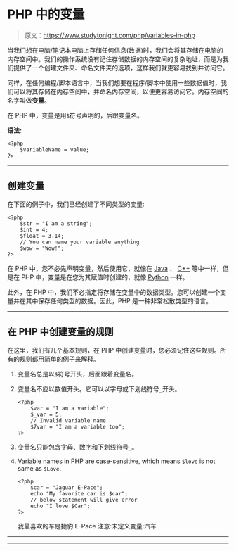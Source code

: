 # PHP 中的变量

> 原文：<https://www.studytonight.com/php/variables-in-php>

当我们想在电脑/笔记本电脑上存储任何信息(数据)时，我们会将其存储在电脑的内存空间中。我们的操作系统没有记住存储数据的内存空间的复杂地址，而是为我们提供了一个创建文件夹、命名文件夹的选项，这样我们就更容易找到并访问它。

同样，在任何编程/脚本语言中，当我们想要在程序/脚本中使用一些数据值时，我们可以将其存储在内存空间中，并命名内存空间，以便更容易访问它。内存空间的名字叫做**变量**。

在 PHP 中，变量是用`$`符号声明的，后跟变量名。

**语法:**

```
<?php
    $variableName = value;
?>
```

* * *

## 创建变量

在下面的例子中，我们已经创建了不同类型的变量:

```
<?php
    $str = "I am a string";
    $int = 4;
    $float = 3.14;
    // You can name your variable anything
    $wow = "Wow!";
?>
```

在 PHP 中，您不必先声明变量，然后使用它，就像在 [Java](/java/overview-of-java.php) 、 [C++](/cpp/introduction-to-cpp.php) 等中一样，但是在 PHP 中，变量是在您为其赋值时创建的，就像 [Python](/python/getting-started-with-python) 一样。

此外，在 PHP 中，我们不必指定将存储在变量中的数据类型。您可以创建一个变量并在其中保存任何类型的数据。因此，PHP 是一种非常松散类型的语言。

* * *

## 在 PHP 中创建变量的规则

在这里，我们有几个基本规则，在 PHP 中创建变量时，您必须记住这些规则。所有的规则都用简单的例子来解释。

1.  变量名总是以`$`符号开头，后面跟着变量名。
2.  变量名不应以数值开头。它可以以字母或下划线符号`_`开头。

    ```
    <?php
        $var = "I am a variable";
        $_var = 5;
        // Invalid variable name
        $7var = "I am a variable too";
    ?>
    ```

3.  变量名只能包含字母、数字和下划线符号`_`。
4.  Variable names in PHP are case-sensitive, which means `$love` is not same as `$Love`.

    ```
    <?php
        $car = "Jaguar E-Pace";
        echo "My favorite car is $car";
        // below statement will give error
        echo "I love $Car";
    ?>
    ```

    我最喜欢的车是捷豹 E-Pace 注意:未定义变量:汽车

* * *

* * *